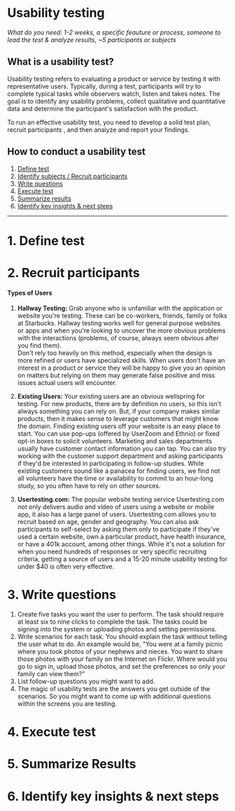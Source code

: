 # Usability testing
*What do you need: 1-2 weeks, a specific feauture or process, someone to lead the test & analyze results, ~5 participants or subjects*

## What is a usability test?
Usability testing refers to evaluating a product or service by testing it with representative users. Typically, during a test, participants will try to complete typical tasks while observers watch, listen and takes notes.  The goal is to identify any usability problems, collect qualitative and quantitative data and determine the participant's satisfaction with the product.

To run an effective usability test, you need to develop a solid test plan, recruit participants , and then analyze and report your findings.

## How to conduct a usability test 
1. [Define test](#1-define-test)
2. [Identify subjects / Recruit participants](#2-recruit-participants)
3. [Write questions](#3-write-questions)
4. [Execute test](#4-execute-test)
5. [Summarize results](#5-summarize-results)
6. [Identify key insights & next steps](#6-identify-key-insights--next-steps)

<hr>

# 1. Define test  
# 2. Recruit participants
#### Types of Users 
1. **Hallway Testing:** Grab anyone who is unfamiliar with the application or website you're testing. These can be co-workers, friends, family or folks at Starbucks.  Hallway testing works well for general purpose websites or apps and when you're looking to uncover the more obvious problems with the interactions (problems, of course, always seem obvious after you find them).  
Don't rely too heavily on this method, especially when the design is more refined or users have specialized skills. When users don't have an interest in a product or service they will be happy to give you an opinion on matters but relying on them may generate false positive and miss issues actual users will encounter.

2. **Existing Users:** Your existing users are an obvious wellspring for testing. For new products, there are by definition no users, so this isn't always something you can rely on. But, if your company makes similar products, then it makes sense to leverage customers that might know the domain.  Finding existing users off your website is an easy place to start. You can use pop-ups (offered by UserZoom and Ethnio) or fixed opt-in boxes to solicit volunteers.  Marketing and sales departments usually have customer contact information you can tap. 
You can also try working with the customer support department and asking participants if they'd be interested in participating in follow-up studies. While existing customers sound like a panacea for finding users, we find not all volunteers have the time or availability to commit to an hour-long study, so you often have to rely on other sources.

3. **Usertesting.com:** The popular website testing service Usertesting.com not only delivers audio and video of users using a website or mobile app, it also has a large panel of users. Usertesting.com allows you to recruit based on age, gender and geography. You can also ask participants to self-select by asking them only to participate if they've used a certain website, own a particular product, have health insurance, or have a 401k account, among other things. While it's not a solution for when you need hundreds of responses or very specific recruiting criteria, getting a source of users and a 15-20 minute usability testing for under $40 is often very effective.

# 3. Write questions
1. Create five tasks you want the user to perform. The task should require at least six to nine clicks to complete the task. The tasks could be signing into the system or uploading photos and setting permissions.
2. Write scenarios for each task. You should explain the task without telling the user what to do. An example would be, "You were at a family picnic where you took photos of your nephews and nieces. You want to share those photos with your family on the Internet on Flickr. Where would you go to sign in, upload those photos, and set the preferences so only your family can view them?"
3. List follow-up questions you might want to add.
4. The magic of usability tests are the answers you get outside of the scenarios. So you might want to come up with additional questions within the screens you are testing.

# 4. Execute test
# 5. Summarize Results
# 6. Identify key insights & next steps


